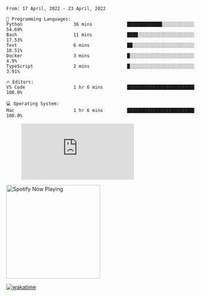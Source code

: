<!--START_SECTION:waka-->
```text
From: 17 April, 2022 - 23 April, 2022

💬 Programming Languages: 
Python                   36 mins             █████████████░░░░░░░░░░░░   54.69% 
Bash                     11 mins             ████░░░░░░░░░░░░░░░░░░░░░   17.53% 
Text                     6 mins              ██░░░░░░░░░░░░░░░░░░░░░░░   10.51% 
Docker                   3 mins              █░░░░░░░░░░░░░░░░░░░░░░░░   4.9% 
TypeScript               2 mins              █░░░░░░░░░░░░░░░░░░░░░░░░   3.91%

🔥 Editors: 
VS Code                  1 hr 6 mins         █████████████████████████   100.0%

💻 Operating System: 
Mac                      1 hr 6 mins         █████████████████████████   100.0%

```


<!--END_SECTION:waka-->

<figure><embed src="https://wakatime.com/share/@gregnrobinson/001c6d31-0c95-44f9-b6d7-9fd705354f62.svg"></embed></figure>

[<img src="https://spotify-playing-gregnrobinson.vercel.app/api/spotify/?background_color=transparent&border_color=transparent" alt="Spotify Now Playing" width="250" />](https://open.spotify.com/user/gregnrobinson-ca)

[![wakatime](https://wakatime.com/badge/user/37718f76-572e-4513-b2c5-41c4d93d287a.svg)](https://wakatime.com/@37718f76-572e-4513-b2c5-41c4d93d287a)



